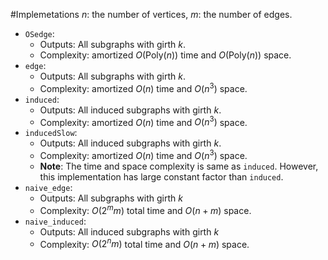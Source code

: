 #Implemetations 
$n$: the number of vertices, $m$: the number of edges. 

- $\texttt{OSedge}$: 
	- Outputs: All subgraphs with girth $k$. 
	- Complexity: amortized $O(\text{Poly}(n))$ time and $O(\text{Poly}(n))$ space. 
- $\texttt{edge}$: 
	- Outputs: All subgraphs with girth $k$. 
	- Complexity: amortized $O(n)$ time and $O(n^3)$ space. 
- $\texttt{induced}$: 
	- Outputs: All induced subgraphs with girth $k$. 
	- Complexity: amortized $O(n)$ time and $O(n^3)$ space. 
- $\texttt{inducedSlow}$: 
	- Outputs: All induced subgraphs with girth $k$. 
	- Complexity: amortized $O(n)$ time and $O(n^3)$ space. 
	- $\textbf{Note}$: The time and space complexity is same as $\texttt{induced}$. However, this implementation has large constant factor than $\texttt{induced}$. 
- $\texttt{naive_edge}$: 
	- Outputs: All subgraphs with girth $k$
	- Complexity: $O(2^m m)$ total time and $O(n + m)$ space. 
- $\texttt{naive_induced}$: 
	- Outputs: All induced subgraphs with girth $k$
	- Complexity: $O(2^n m)$ total time and $O(n + m)$ space. 